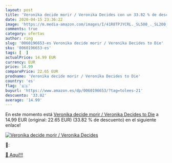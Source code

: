 ```yaml
---
layout: post
title: 'Veronika decide morir / Veronika Decides con un 33.82 % de descuento'
date: 2020-04-15 23:36:22
image: 'https://m.media-amazon.com/images/I/41R8TPJYCRL._SL500_._SL200_.jpg'
comments: true
category: ofertas
author: ring
slug: '0060196653-es Veronika decide morir / Veronika Decides to Die'
sku: '0060196653-es'
tags: [  ]
actualPrice: 14.99 EUR
currency: EUR
price: 14.99
comparePrice: 22.65 EUR
prodname: 'Veronika decide morir / Veronika Decides to Die'
country: 'es'
flag: '🇪🇸'
buyurl: 'https://www.amazon.es/dp/0060196653/?tag=tolees-21'
descuento: '33.82'
average: '14.99'
---
```


En este momento está [Veronika decide morir / Veronika Decides to Die](https://www.amazon.es/dp/0060196653/?tag=tolees-21) a 14.99 EUR (original: 22.65 EUR) (33.82 %  de descuento) en el siguiente enlace!

[![Veronika decide morir / Veronika Decides](https://m.media-amazon.com/images/I/41R8TPJYCRL._SL500_._SL200_.jpg)](https://www.amazon.es/dp/0060196653/?tag=tolees-21)

🔎:


[🛒 Aquí!!!](https://www.amazon.es/dp/0060196653/?tag=tolees-21)
